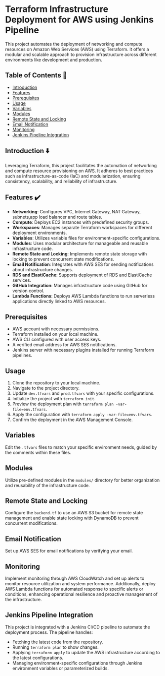 # Terraform Infrastructure Deployment for AWS using Jenkins Pipeline

This project automates the deployment of networking and compute resources on Amazon Web Services (AWS) using Terraform. It offers a modular and scalable approach to provision infrastructure across different environments like development and production.

## Table of Contents 📌
- [Introduction](#introduction)
- [Features](#features)
- [Prerequisites](#prerequisites)
- [Usage](#usage)
- [Variables](#variables)
- [Modules](#modules)
- [Remote State and Locking](#remote-state-and-locking)
- [Email Notification](#email-notification)
- [Monitoring](#monitoring)
- [Jenkins Pipeline Integration](#jenkins-pipeline-integration)

## Introduction ⬇️
Leveraging Terraform, this project facilitates the automation of networking and compute resource provisioning on AWS. It adheres to best practices such as infrastructure-as-code (IaC) and modularization, ensuring consistency, scalability, and reliability of infrastructure.

## Features ✔️
- **Networking**: Configures VPC, Internet Gateway, NAT Gateway, subnets,app load balancer and route tables.
- **Compute**: Deploys EC2 instances with predefined security groups.
- **Workspaces**: Manages separate Terraform workspaces for different deployment environments.
- **Variables**: Utilizes variable files for environment-specific configurations.
- **Modules**: Uses modular architecture for manageable and reusable infrastructure code.
- **Remote State and Locking**: Implements remote state storage with locking to prevent concurrent state modifications.
- **Email Notification**: Integrates with AWS SES for sending notifications about infrastructure changes.
- **RDS and ElastiCache**: Supports deployment of RDS and ElastiCache services.
- **GitHub Integration**: Manages infrastructure code using GitHub for version control.
- **Lambda Functions**: Deploys AWS Lambda functions to run serverless applications directly linked to AWS resources.

## Prerequisites 
- AWS account with necessary permissions.
- Terraform installed on your local machine.
- AWS CLI configured with user access keys.
- A verified email address for AWS SES notifications.
- Jenkins server with necessary plugins installed for running Terraform pipelines.

## Usage 
1. Clone the repository to your local machine.
2. Navigate to the project directory.
3. Update `dev.tfvars` and `prod.tfvars` with your specific configurations.
4. Initialize the project with `terraform init`.
5. Preview the deployment plan with `terraform plan -var-file=env.tfvars`.
6. Apply the configuration with `terraform apply -var-file=env.tfvars`.
7. Confirm the deployment in the AWS Management Console.

## Variables
Edit the `.tfvars` files to match your specific environment needs, guided by the comments within these files.

## Modules
Utilize pre-defined modules in the `modules/` directory for better organization and reusability of the infrastructure code.

## Remote State and Locking
Configure the `backend.tf` to use an AWS S3 bucket for remote state management and enable state locking with DynamoDB to prevent concurrent modifications.

## Email Notification
Set up AWS SES for email notifications by verifying your email.

## Monitoring
Implement monitoring through AWS CloudWatch and set up alerts to monitor resource utilization and system performance. Additionally, deploy AWS Lambda functions for automated response to specific alerts or conditions, enhancing operational resilience and proactive management of the infrastructure.

## Jenkins Pipeline Integration
This project is integrated with a Jenkins CI/CD pipeline to automate the deployment process. The pipeline handles:
- Fetching the latest code from the repository.
- Running `terraform plan` to show changes.
- Applying `terraform apply` to update the AWS infrastructure according to the latest configurations.
- Managing environment-specific configurations through Jenkins environment variables or parameterized builds.
